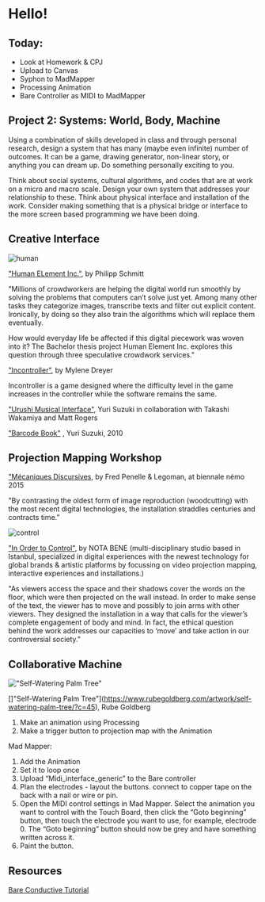 # Hello!

## Today:
- Look at Homework & CPJ
- Upload to Canvas
- Syphon to MadMapper
- Processing Animation
- Bare Controller as MIDI to MadMapper

## Project 2: Systems: World, Body, Machine

Using a combination of skills developed in class and through personal research, design a system that has many (maybe even infinite) number of outcomes. It can be a game, drawing generator, non-linear story, or anything you can dream up. Do something personally exciting to you.

Think about social systems, cultural algorithms, and codes that are at work on a micro and macro scale. Design your own system that addresses your relationship to these. Think about physical interface and installation of the work. Consider making something that is a physical bridge or interface to the more screen based programming we have been doing.

## Creative Interface

![human](https://philippschmitt.com/projects/img/human-element-cover.jpg)

["Human ELement Inc."](https://philippschmitt.com/projects/human-element), by Philipp Schmitt

"Millions of crowdworkers are helping the digital world run smoothly by solving the problems that computers can’t solve just yet. Among many other tasks they categorize images, transcribe texts and filter out explicit content. Ironically, by doing so they also train the algorithms which will replace them eventually.

How would everyday life be affected if this digital piecework was woven into it? The Bachelor thesis project Human Element Inc. explores this question through three speculative crowdwork services."

["Incontroller"](https://vimeo.com/183623790), by Mylene Dreyer

 Incontroller is a game designed where the difficulty level in the game increases in the controller while the software remains the same.

 ["Urushi Musical Interface"](https://vimeo.com/16934449), Yuri Suzuki in collaboration with Takashi Wakamiya and Matt Rogers

 ["Barcode Book"](https://www.youtube.com/watch?v=QBVAVkucGhA) , Yuri Suzuki,  2010

 ## Projection Mapping Workshop

["Mécaniques Discursives](https://vimeo.com/153668027), by Fred Penelle & Legoman, at biennale némo 2015

 "By contrasting the oldest form of image reproduction (woodcutting) with the most recent digital technologies, the installation straddles centuries and contracts time.”


![control](https://static1.squarespace.com/static/54ec5140e4b05860a479cf72/54f1dc91e4b02d9040daa0dd/54f1dde8e4b0c3d27ffddaf3/1425137130136/inordertocontrol_001.jpg?format=2500w)

["In Order to Control"](http://www.notabenevisual.com/#/works/in-order-to-control/), by NOTA BENE (multi-disciplinary studio based in Istanbul, specialized in digital experiences with the newest technology for global brands & artistic platforms by focussing on video projection mapping, interactive experiences and installations.)

"As viewers access the space and their shadows cover the words on the floor, which were then projected on the wall instead. In order to make sense of the text, the viewer has to move and possibly to join arms with other viewers.
They designed the installation in a way that calls for the viewer’s complete engagement of body and mind. In fact, the ethical question behind the work addresses our capacities to ‘move’ and take action in our controversial society."

## Collaborative Machine

!["Self-Watering Palm Tree"](https://media.rubegoldberg.com/site/wp-content/uploads/2015/05/SelfWateringPalmTree.jpg)

[]"Self-Watering Palm Tree"](https://www.rubegoldberg.com/artwork/self-watering-palm-tree/?c=45), Rube Goldberg

1. Make an animation using Processing
2. Make a trigger button to projection map with the Animation

Mad Mapper:
1. Add the Animation
2. Set it to loop once
3. Upload “Midi_interface_generic” to the Bare controller
4. Plan the electrodes - layout the buttons. connect to copper tape on the back with a nail or wire or pin.
5. Open the MIDI control settings in Mad Mapper. Select the animation you want to control with the Touch Board, then click the “Goto beginning” button, then touch the electrode you want to use, for example, electrode 0. The “Goto beginning” button should now be grey and have something written across it.
6. Paint the button.  

## Resources
[Bare Conductive Tutorial](https://www.bareconductive.com/make/touch-board-projection-mapping/?utm_source=make&utm_medium=sm&utm_campaign=TB_projection%20mapping)

